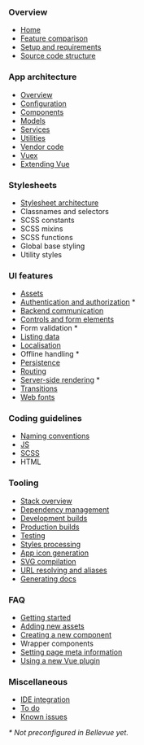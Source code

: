 
### Overview

- [Home](README.md)
- [Feature comparison](overview/comparison.md)
- [Setup and requirements](overview/setup.md)
- [Source code structure](overview/source.md)

### App architecture

- [Overview](app/overview.md)
- [Configuration](app/config.md)
- [Components](app/components.md)
- [Models](app/models.md)
- [Services](app/services.md)
- [Utilities](app/utilities.md)
- [Vendor code](app/vendor.md)
- [Vuex](app/vuex.md)
- [Extending Vue](app/vue.md)

### Stylesheets

- [Stylesheet architecture](stylesheets/stylesheet-architecture.md)
- Classnames and selectors<!-- (ui/style-selectors.md) -->
- SCSS constants<!-- (ui/style-constants.md) -->
- SCSS mixins<!-- (ui/scss-mixins.md) -->
- SCSS functions<!-- (ui/scss-functions.md) -->
- Global base styling<!-- (ui/global-styles.md) -->
- Utility styles<!-- (ui/utility-styles.md) -->

### UI features

- [Assets](ui/assets.md)
- [Authentication and authorization](ui/auth.md) *
- [Backend communication](ui/http.md)
- [Controls and form elements](ui/controls.md)
- Form validation<!-- (ui/form-validation.md) --> *
- [Listing data](ui/lists.md)
- [Localisation](ui/localisation.md)
- Offline handling *
- [Persistence](ui/persistence.md)
- [Routing](ui/routing.md)
- [Server-side rendering](ui/ssr.md) *
- [Transitions](ui/transitions.md)
- [Web fonts](ui/webfonts.md)

### Coding guidelines

- [Naming conventions](conventions/naming.md)
- [JS](conventions/js.md)
- [SCSS](conventions/scss.md)
- HTML

### Tooling

- [Stack overview](tooling/stack.md)
- [Dependency management](tooling/dependencies.md)
- [Development builds](tooling/development.md)
- [Production builds](tooling/production.md)
- [Testing](tooling/testing.md)
- [Styles processing](tooling/styles.md)
- [App icon generation](tooling/app-icons.md)
- [SVG compilation](tooling/svg-compilation.md)
- [URL resolving and aliases](tooling/urls.md)
- [Generating docs](tooling/docs.md)

### FAQ

- [Getting started](faq/getting-started.md)
- [Adding new assets](faq/new-assets.md)
- [Creating a new component](faq/creating-components.md)
- Wrapper components
- [Setting page meta information](faq/meta.md)
- [Using a new Vue plugin](faq/vue-plugins.md)

### Miscellaneous

- [IDE integration](misc/ide.md)
- [To do](misc/todo.md)
- [Known issues](misc/known-issues.md)

_* Not preconfigured in Bellevue yet._
